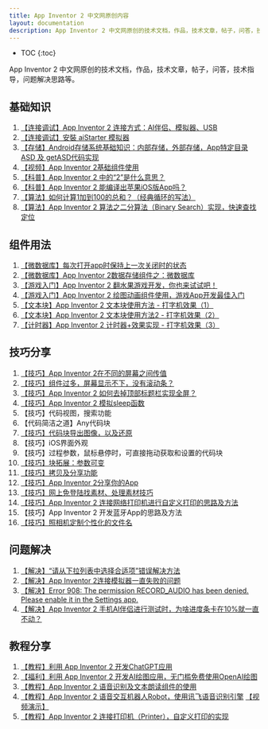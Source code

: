 ```yaml
---
title: App Inventor 2 中文网原创内容
layout: documentation
description: App Inventor 2 中文网原创的技术文档，作品，技术文章，帖子，问答，技术指导，问题解决思路等。
---
```


* TOC
{:toc}

App Inventor 2 中文网原创的技术文档，作品，技术文章，帖子，问答，技术指导，问题解决思路等。


## 基础知识

1. [【连接调试】App Inventor 2 连接方式：AI伴侣、模拟器、USB](connect.html)
1. [【连接调试】安裝 aiStarter 模拟器](https://bbs.tsingfun.com/thread-1004-1-4.html)
1. [【存储】Android存储系统基础知识：内部存储，外部存储，App特定目录ASD 及 getASD代码实现](asd.html)
1. [【视频】App Inventor 2基础组件使用](https://www.bilibili.com/video/BV1HY4y127rN/)
1. [【科普】App Inventor 2 中的“2”是什么意思？](https://bbs.tsingfun.com/thread-1069-1-3.html)
1. [【科普】App Inventor 2 能编译出苹果iOS版App吗？](https://bbs.tsingfun.com/thread-1067-1-1.html)
1. [【算法】如何计算1加到100的总和？（经典循环的写法）](https://bbs.tsingfun.com/thread-1113-1-2.html)
1. [【算法】App Inventor 2 算法之二分算法（Binary Search）实现，快速查找定位](https://mp.weixin.qq.com/s?__biz=MzA5NTE5OTg1MA==&mid=2247483756&idx=1&sn=21240e0a86d0f000085491d98b96c9f5&chksm=9043b669a7343f7f06af82dc7251752c390d01b9a3d81e52f64e9828d33dc401793147a380c7&token=270925767&lang=zh_CN#rd)


## 组件用法

1. [【微数据库】每次打开app时保持上一次关闭时的状态](https://bbs.tsingfun.com/thread-1127-1-2.html)
1. [【微数据库】App Inventor 2数据存储组件之：微数据库](https://bbs.tsingfun.com/thread-1129-1-1.html)
1. [【游戏入门】App Inventor 2 翻水果游戏开发，你也来试试吧！](https://www.bilibili.com/video/BV1C54y1T7w2/)
1. [【游戏入门】App Inventor 2 绘图动画组件使用，游戏App开发最佳入门](https://www.bilibili.com/video/BV1bM4y1C7pn/)
1. [【文本块】App Inventor 2 文本块使用方法  - 打字机效果（1）](https://www.bilibili.com/video/BV1424y1x77h/)
1. [【文本块】App Inventor 2 文本块使用方法2 - 打字机效果（2）](https://www.bilibili.com/video/BV1RX4y1d7Sk/)
1. [【计时器】App Inventor 2 计时器+效果实现 - 打字机效果（3）](https://www.bilibili.com/video/BV1ns4y1U7wH/)


## 技巧分享

1. [【技巧】App Inventor 2在不同的屏幕之间传值](screen_communication.html)
1. [【技巧】组件过多，屏幕显示不下，没有滚动条？](allow_scrolling.html)
1. [【技巧】App Inventor 2 如何去掉顶部标题栏实现全屏？](fullscreen.html)
1. [【技巧】App Inventor 2 模拟sleep函数](sim_sleep.html)
1. 【技巧】代码视图，搜索功能
1. 【代码简洁之道】Any代码块
1. [【技巧】代码块导出图像，以及还原](https://mp.weixin.qq.com/s?__biz=MzA5NTE5OTg1MA==&mid=2247483897&idx=1&sn=de0a12d3b132bab30e8c51f6d27c1da2&chksm=9043b6fca7343feaeed30d24c73e9d1d5673993db459d871c4707da47f6f0d5a41dbcae79942&token=270925767&lang=zh_CN#rd)
1. 【技巧】iOS界面外观
1. 【技巧】过程参数，鼠标悬停时，可直接拖动获取和设置的代码块
1. [【技巧】块拓展：参数可变](https://www.fun123.cn/reference/concepts/mutators.html)
1. [【技巧】拷贝及分享功能](https://www.fun123.cn/reference/other/editing-functions.html)
1. [【技巧】App Inventor 2分享你的App](https://bbs.tsingfun.com/thread-1021-1-1.html)
1. [【技巧】网上免登陆找素材、处理素材技巧](https://bbs.tsingfun.com/thread-1027-1-1.html)
1. [【技巧】App Inventor 2 连接网络打印机进行自定义打印的思路及方法](https://bbs.tsingfun.com/thread-1153-1-1.html)
1. 【技巧】App Inventor 2 开发蓝牙App的思路及方法
1. [【技巧】照相机定制个性化的文件名](https://bbs.tsingfun.com/thread-1167-1-1.html)


## 问题解决

1. [【解决】“请从下拉列表中选择合适项”错误解决方法](https://bbs.tsingfun.com/thread-1098-1-2.html)
1. [【解决】App Inventor 2连接模拟器一直失败的问题](https://bbs.tsingfun.com/thread-1005-1-1.html)
1. [【解决】Error 908: The permission RECORD_AUDIO has been denied. Please enable it in the Settings app.](https://bbs.tsingfun.com/thread-1159-1-2.html)
1. [【解决】App Inventor 2 手机AI伴侣进行测试时，为啥进度条卡在10%就一直不动？](https://bbs.tsingfun.com/thread-1165-1-1.html)


## 教程分享

1. [【教程】利用 App Inventor 2 开发ChatGPT应用](https://www.tsingfun.com/it/ai2/app_inventor_2_chatgpt.html)
1. [【福利】利用 App Inventor 2 开发AI绘图应用，无门槛免费使用OpenAI绘图](https://www.bilibili.com/video/BV1vu4y1D7W9/)
1. [【教程】App Inventor 2 语音识别及文本朗读组件的使用](https://bbs.tsingfun.com/thread-1168-1-1.html)
1. [【教程】App Inventor 2 语音交互机器人Robot，使用讯飞语音识别引擎](https://www.tsingfun.com/it/ai2/ai2_robot.html)   [【视频演示】](https://www.bilibili.com/video/BV1gc411M7en/)
1. [【教程】App Inventor 2 连接打印机（Printer），自定义打印的实现](https://www.tsingfun.com/it/ai2/ai2_printer.html)
